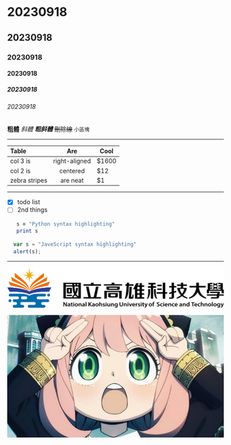 # 20230918
## 20230918
### 20230918
#### 20230918
##### 20230918
###### 20230918
**粗體**
*斜體*
***粗斜體***
~~刪除線~~
`小區塊`
***
| Table  | Are   | Cool |
| :------| :----:| -----|
| col 3 is | right-aligned | $1600 |
| col 2 is | centered | $12 |
| zebra stripes | are neat | $1 |
***
- [x] todo list
- [ ] 2nd things

```ruby
   s = "Python syntax highlighting"
   print s
```

```js
  var s = "JaveScript syntax highlighting"
  alert(s);

```
***

![NKUST](https://github.com/C110118135/20230918/blob/main/nkust.png)
 
 
![NKUST](114514.png "NKUST")
